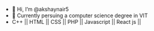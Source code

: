 - 👋 Hi, I’m @akshaynair5 
- 👀 Currently persuing a computer science degree in VIT
- C++ || HTML || CSS || PHP || Javascript || React js ||

<!---
akshaynair5/akshaynair5 is a ✨ special ✨ repository because its `README.md` (this file) appears on your GitHub profile.
You can click the Preview link to take a look at your changes.
--->

